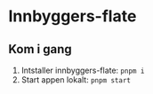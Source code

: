 # Innbyggers-flate

## Kom i gang

1. Intstaller innbyggers-flate:  `pnpm i`
2. Start appen lokalt: `pnpm start`